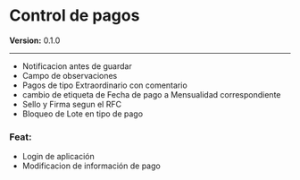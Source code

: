 # Control de pagos

<b>Version:</b> 0.1.0
<hr />
  <ul>
    <li>Notificacion antes de guardar</li>
    <li>Campo de observaciones</li>
    <li>Pagos de tipo Extraordinario con comentario</li>
    <li>cambio de etiqueta de Fecha de pago a Mensualidad correspondiente</li>
    <li>Sello y Firma segun el RFC</li>   
    <li>Bloqueo de Lote en tipo de pago</li>
  </ul>


### Feat: 
  <ul>
    <li>Login de aplicación</li>
    <li>Modificacion de información de pago</li>
  </ul>
